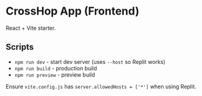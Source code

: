 # CrossHop App (Frontend)
React + Vite starter.

## Scripts
- `npm run dev` - start dev server (uses `--host` so Replit works)
- `npm run build` - production build
- `npm run preview` - preview build

Ensure `vite.config.js` has `server.allowedHosts = ['*']` when using Replit.